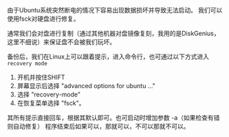 由于Ubuntu系统突然断电的情况下容易出现数据损坏并导致无法启动。
我们可以使用fsck对硬盘进行修复。

通常我们会对盘进行复制（通过其他机器对盘镜像复刻，我用的是DiskGenius，这里不细说）来保证盘不会被我们玩坏。

备份后，我们在Linux上可以跟着提示，进入命令行，也可通过以下方式进入`recovery mode`

1. 开机并按住SHIFT
2. 屏幕显示后选择 "advanced options for ubuntu ..."
3. 选择 "recovery-mode"
4. 在恢复菜单选择 "fsck"。

其所有提示直接回车，根据其默认即可。也可启动时增加参数 -a（如果检查有错则自动修复）
程序结束后如果可以，那就可以，不可以那就不可以。

